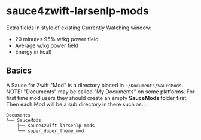 sauce4zwift-larsenlp-mods
========
Extra fields in style of existing Currently Watching window:

* 20 minutes 95% w/kg power field
* Average w/kg power field
* Energy in kcal)


Basics
--------
A Sauce for Zwift "Mod" is a directory placed in `~/Documents/SauceMods`.  NOTE: "Documents"
may be called "My Documents" on some platforms.  For first time mod users they should create
an empty **SauceMods** folder first.  Then each Mod will be a sub directory in there such as...
```
Documents
└── SauceMods
    ├── sauce4zwift-larsenlp-mods
    └── super_duper_theme_mod
```